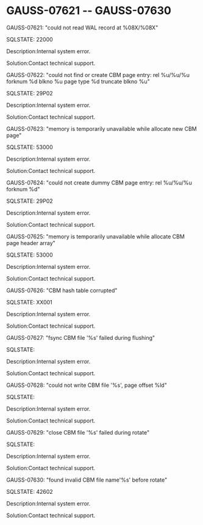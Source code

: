 # GAUSS-07621 -- GAUSS-07630<a name="EN-US_TOPIC_0000001091070127"></a>

GAUSS-07621: "could not read WAL record at %08X/%08X"

SQLSTATE: 22000

Description:Internal system error.

Solution:Contact technical support.

GAUSS-07622: "could not find or create CBM page entry: rel %u/%u/%u forknum %d blkno %u page type %d truncate blkno %u"

SQLSTATE: 29P02

Description:Internal system error.

Solution:Contact technical support.

GAUSS-07623: "memory is temporarily unavailable while allocate new CBM page"

SQLSTATE: 53000

Description:Internal system error.

Solution:Contact technical support.

GAUSS-07624: "could not create dummy CBM page entry: rel %u/%u/%u forknum %d"

SQLSTATE: 29P02

Description:Internal system error.

Solution:Contact technical support.

GAUSS-07625: "memory is temporarily unavailable while allocate CBM page header array"

SQLSTATE: 53000

Description:Internal system error.

Solution:Contact technical support.

GAUSS-07626: "CBM hash table corrupted"

SQLSTATE: XX001

Description:Internal system error.

Solution:Contact technical support.

GAUSS-07627: "fsync CBM file '%s' failed during flushing"

SQLSTATE:

Description:Internal system error.

Solution:Contact technical support.

GAUSS-07628: "could not write CBM file '%s', page offset %ld"

SQLSTATE:

Description:Internal system error.

Solution:Contact technical support.

GAUSS-07629: "close CBM file '%s' failed during rotate"

SQLSTATE:

Description:Internal system error.

Solution:Contact technical support.

GAUSS-07630: "found invalid CBM file name'%s' before rotate"

SQLSTATE: 42602

Description:Internal system error.

Solution:Contact technical support.

